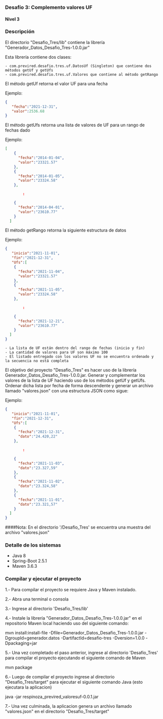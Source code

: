 ### Desafío 3: Complemento valores UF
#### Nivel 3

### Descripción
El directorio "Desafio_Tres/lib" contiene la librería "Generador_Datos_Desafio_Tres-1.0.0.jar" 

Esta librería contiene dos clases:

	- com.previred.desafio.tres.uf.DatosUf (Singleton) que contiene dos métodos getUf y getUfs
	- com.previred.desafio.tres.uf.Valores que contiene al método getRango
	
El método getUf retorna el valor UF para una fecha

Ejemplo:

```json
{
   "fecha":"2021-12-31",
   "valor":2536.68
}
```

El método getUfs retorna una lista de valores de UF para un rango de fechas dado

Ejemplo:

```json
[
    {
      "fecha":"2014-01-04",
      "valor":"23321.57"
    },
    {
      "fecha":"2014-01-05",
      "valor":"23324.58"
    },

        :

    {
      "fecha":"2014-04-01",
      "valor":"23610.77"
    }
  ]
```

El método getRango retorna la siguiente estructura de datos

Ejemplo:

```json
{
   "inicio":"2021-11-01",
   "fin":"2021-12-31",
   "Ufs":[
    {
      "fecha":"2021-11-04",
      "valor":"23321.57"
    },
    {
      "fecha":"2021-11-05",
      "valor":"23324.58"
    },

        :

    {
      "fecha":"2021-12-21",
      "valor":"23610.77"
    }
  ]    
}
```
	- La lista de UF están dentro del rango de fechas (inicio y fin)
	- La cantidad de valores para UF son máximo 100
	- El listado entregado con los valores UF no se encuentra ordenado y la secuencia no está completa 

El objetivo del proyecto "Desafio_Tres" es hacer uso de la librería Generador_Datos_Desafio_Tres-1.0.0.jar. Generar y complementar los valores de la lista de UF haciendo uso de los métodos getUf y getUfs.
Ordenar dicha lista por fecha de forma descendente y generar un archivo llamado "valores.json" con una estructura JSON como sigue:

Ejemplo:

```json
{
   "inicio":"2021-11-01",
   "fin":"2021-12-31",
   "Ufs":[
    {
      "fecha":"2021-12-31",
      "dato":"24.420,22"
    },

        :

    {
      "fecha":"2021-11-03",
      "dato":"23.327,59"
    },
    {
      "fecha":"2021-11-02",
      "dato":"23.324,58"
    },
    {
      "fecha":"2021-11-01",
      "dato":"23.321,57"
    }
  ]    
}
```
####Nota: En el directorio '/Desafio_Tres' se encuentra una muestra del archivo "valores.json"

### Detalle de los sistemas
 - Java 8
 - Spring-Boot 2.5.1 
 - Maven 3.6.3

### Compilar y ejecutar el proyecto
1.- Para compilar el proyecto se requiere Java y Maven instalado.

2.- Abra una terminal o consola

3.- Ingrese al directorio 'Desafio_Tres/lib'

4.- Instale la librería "Generador_Datos_Desafio_Tres-1.0.0.jar" en el repositorio Maven local haciendo uso del siguiente comando:

mvn install:install-file -Dfile=Generador_Datos_Desafio_Tres-1.0.0.jar -DgroupId=generador.datos -DartifactId=desafio-tres -Dversion=1.0.0 -Dpackaging=jar
	
5.- Una vez completado el paso anterior, ingrese al directorio 'Desafio_Tres' para compilar el proyecto ejecutando el siguiente comando de Maven

mvn package

6.- Luego de compilar el proyecto ingrese al directorio "Desafio_Tres/target" para ejecutar el siguiente comando Java (esto ejecutara la aplicacion)

java -jar respinoza_previred_valoresuf-0.0.1.jar

7.- Una vez culminada, la aplicacion genera un archivo llamado "valores.json" en el directorio "Desafio_Tres/target"
